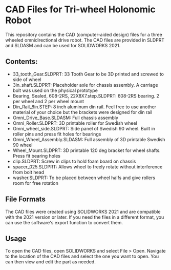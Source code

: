 # CAD Files for Tri-wheel Holonomic Robot
This repository contains the CAD (computer-aided design) files for a three wheeled omnidirectional drive robot. The CAD files are provided in SLDPRT and SLDASM and can be used for SOLIDWORKS 2021.

## Contents:
- 33_tooth_Gear.SLDPRT: 33 Tooth Gear to be 3D printed and screwed to side of wheel
- 3in_shaft.SLDPRT: Placeholder axle for chassis assembly. A carriage bolt was used on the physical prototype
- Bearing, Sealed, 608-2RS, 22X8X7.step.SLDPRT: 608-2RS bearing. 2 per wheel and 2 per wheel mount
- Din_Rail_8in.STEP: 8 inch aluminum din rail. Feel free to use another material of your choice but the brackets were designed for din rail
- Omni_Drive_Base.SLDASM: Full chassis assembly
- Omni_Roller.SLDPRT: 3D printable roller for Swedish wheel
- Omni_wheel_side.SLDPRT: Side panel of Swedish 90 wheel. Built in roller pins and press fit holes for bearings
- Omni_Wheel_Assembly.SLDASM: Full assembly of 3D printable Swedish 90 wheel
- Wheel_Mount.SLDPRT: 3D printable 120 deg bracket for wheel shafts. Press fit bearing holes
- clip.SLDPRT: Screw in clips to hold foam board on chassis
- spacer_025.SLDPRT: Allows wheel to freely rotate without interference from bolt head
- washer.SLDPRT: To be placed between wheel halfs and give rollers room for free rotation

## File Formats
The CAD files were created using SOLIDWORKS 2021 and are compatible with the 2021 version or later. If you need the files in a different format, you can use the software's export function to convert them.

## Usage
To open the CAD files, open SOLIDWORKS and select File > Open. Navigate to the location of the CAD files and select the one you want to open. You can then view and edit the part as needed.
